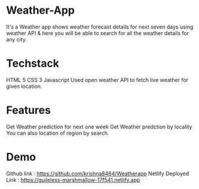 # Weather-App
It's a Weather app shows weather forecast details for next seven days using weather API & here you will be able to search for all the weather details for any city.

# Techstack
HTML 5
CSS 3
Javascript
Used open weather API to fetch live weather for given location.
# Features
Get Weather prediction for next one week
Get Weather predction by locality
You can also location of region by search.
# Demo
Github link : https://github.com/krishna8464/Weatherapp
Netlify Deployed Link : https://guileless-marshmallow-17f541.netlify.app
